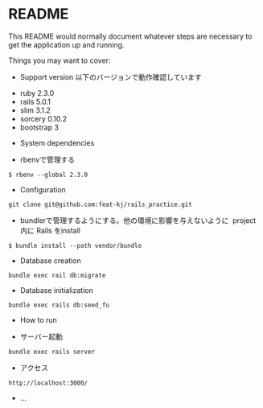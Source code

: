 # README

This README would normally document whatever steps are necessary to get the
application up and running.

Things you may want to cover:

* Support version
以下のバージョンで動作確認しています
- ruby 2.3.0
- rails 5.0.1
- slim 3.1.2
- sorcery 0.10.2
- bootstrap 3

* System dependencies
- rbenvで管理する
```
$ rbenv --global 2.3.0
```
* Configuration
```
git clone git@github.com:feat-kj/rails_practice.git
```  
- bundlerで管理するようにする。他の環境に影響を与えないように
  project内に Rails をinstall
```
$ bundle install --path vendor/bundle
```  
* Database creation
```  
bundle exec rail db:migrate
```  
* Database initialization
```
bundle exec rails db:seed_fu
```
* How to run
- サーバー起動
```
bundle exec rails server
```
- アクセス
```
http://localhost:3000/
```
* ...
